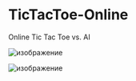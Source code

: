 # TicTacToe-Online
Online Tic Tac Toe vs. AI

![изображение](https://github.com/jarwiscode/TicTacToe-Online/assets/142261233/3ef3bec3-a2ad-4c7f-8944-c74d4ef8de72)

![изображение](https://github.com/jarwiscode/TicTacToe-Online/assets/142261233/484a0423-9aa2-4b06-985b-ce7ab303a7fd)
